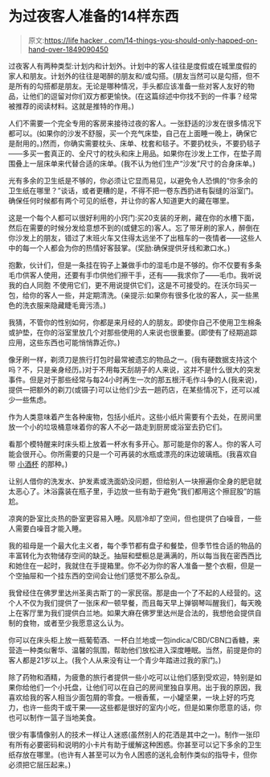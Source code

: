 # 为过夜客人准备的14样东西

> 原文:[https://life hacker . com/14-things-you-should-only-happed-on-hand-over-1849090450](https://lifehacker.com/14-things-you-should-always-have-on-hand-for-overnight-1849090450)

过夜客人有两种类型:计划内和计划外。计划中的客人往往是度假或在城里度假的家人和朋友。计划外的往往是喝醉的朋友和/或勾搭。(朋友当然可以是勾搭，但不是所有的勾搭都是朋友。无论是哪种情况，手头都应该准备一些对客人友好的物品，让他们的逗留对你们双方都更愉快。(在这篇综述中你找不到的一件事？经常被推荐的阅读材料。这就是推特的作用。)

人们不需要一个完全专用的客房来接待过夜的客人。一张舒适的沙发在很多情况下都可以。(如果你的沙发不舒服，买一个充气床垫，自己在上面睡一晚上，确保它是耐用的。)然而，你确实需要枕头、床单、枕套和毯子。不要扔枕头，不要扔毯子——多买一套真正的、全尺寸的枕头和床上用品。如果你在沙发上工作，在垫子周围叠上一层床单来代替合适的床单。(我不认为他们生产“沙发”尺寸的合身床单。)

光有多余的卫生纸是不够的，你必须让它显而易见，以避免令人恐惧的“你多余的卫生纸在哪里？”谈话，或者更糟的是，不得不把一卷东西扔进有裂缝的浴室门。确保任何时候都有两个可见的纸卷，并让你的客人知道更大的藏在哪里。

这是一个每个人都可以很好利用的小窍门:买20支装的牙刷，藏在你的水槽下面，然后在需要的时候分发给意想不到的(或健忘的)客人。忘了带牙刷的家人，醉倒在你沙发上的朋友，错过了末班火车又住得太远坐不了出租车的一夜情者——这些人中的每一个人都会为你的热情好客鼓掌。(奖励:确保提供牙线和漱口水。)

抱歉，伙计们，但是一条挂在钩子上兼做手巾的湿毛巾是不够的。你不仅要有多条毛巾供客人使用，还要有手巾供他们擦干手，还有——我求你了——毛巾。我听说我的白人同胞 不使用它们，更不用说提供它们，这是不可接受的。在沃尔玛买一包，给你的客人一些，并定期清洗。(亲提示:如果你有很多化妆的客人，买一些黑色的洗衣服来隐藏睫毛膏污渍。)

我猜，不管你的性别如何，你都是来月经的人的朋友。即使你自己不使用卫生棉条或护垫，在你的浴室里放几个对那些使用的人来说也很重要。(即使有了经期追踪应用，这些东西也可能悄悄靠近你。)

像牙刷一样，剃须刀是旅行打包时最常被遗忘的物品之一。(我有硬数据支持这个吗？不，只是亲身经历。)对于不用每天刮胡子的人来说，这并不是什么很大的突发事件。但是对于那些经常与每24小时再生一次的那五根汗毛作斗争的人(我来说)，提供一把额外的剃刀(或镊子)可以让他们少去一趟药店，在某些情况下，还可以减少一些焦虑。

作为人类意味着产生各种废物，包括小纸片。这些小纸片需要有个去处，在房间里放一个小的垃圾桶意味着你的客人不必一路走到厨房或浴室去扔它们。

看那个模特醒来时床头柜上放着一杯水有多开心。那可能是你的客人。你的客人可能会很开心。你所需要的只是一个可再装的水瓶或漂亮的床边玻璃瓶。(我喜欢自带 [小酒杯](https://amzn.to/3bkTOAQ) 的那种。)

让别人借你的洗发水、护发素或洗面奶没问题，但给别人一块擦遍你全身的肥皂就太恶心了。沐浴露装在瓶子里，手边放一些有助于避免“我们都用这个擦屁股”的尴尬。

凉爽的卧室比炎热的卧室更容易入睡。风扇冷却了空间，但也提供了白噪音，一些人需要白噪音才能入睡。

我的祖母是一个最大化主义者，每个季节都有盘子和餐垫，但季节性合适的物品的丰富转化为衣物储存空间的缺乏。抽屉和壁橱总是满满的，所以每当我在密西西比和她住在一起时，我就住在手提箱里。你不必为你的客人准备一整个衣橱，但是一个空抽屉和一个挂东西的空间会让他们感觉不那么杂乱。

我曾经住在佛罗里达州圣奥古斯丁的一家民宿。那是由一个了不起的人经营的。这个人不仅为我们提供了一张床*和*一顿早餐，而且每天早上弹钢琴叫醒我们，每天晚上在客厅里为我们提供白兰地。如果大麻在佛罗里达州是合法的，我想他会提供自制的食物，或者至少我愿意这么认为。

你可以在床头柜上放一瓶葡萄酒、一杯白兰地或一包indica/CBD/CBN口香糖，来营造一种类似奢华、温馨的氛围，帮助他们放松进入深度睡眠。当然，前提是你的客人都是21岁以上。(我个人从来没有让一个青少年踏进过我的家门。)

除了药物和酒精，为疲惫的旅行者提供一些小吃可以让他们感到受欢迎，特别是如果你给他们一个小托盘，让他们可以在自己的房间里独自享用。出于我的原因，我喜欢给我的客人相当少面包屑的零食。一根香蕉，一小罐坚果，一块上好的巧克力，也许一些肉干或干果——这些都是很好的室内小吃，但是如果你愿意的话，你也可以制作一篮子当地美食。

很少有事情像别人的技术一样让人迷惑(虽然别人的花洒是其中之一)。制作一张印有所有必要密码和说明的小卡片有助于缓解这种困惑。你甚至可以记下多余的卫生纸存放在哪里。(也许有人甚至可以为令人困惑的送礼会制作类似的指导卡，但你必须把它层压起来。)